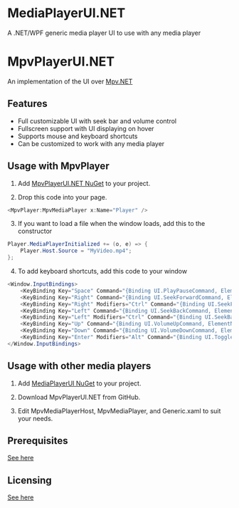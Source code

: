 # MediaPlayerUI.NET

A .NET/WPF generic media player UI to use with any media player

# MpvPlayerUI.NET

An implementation of the UI over [Mpv.NET](https://github.com/hudec117/Mpv.NET)

## Features

* Full customizable UI with seek bar and volume control
* Fullscreen support with UI displaying on hover
* Supports mouse and keyboard shortcuts
* Can be customized to work with any media player

## Usage with MpvPlayer

1. Add [MpvPlayerUI.NET NuGet](https://www.nuget.org/packages/MpvPlayerUI.NET/) to your project.

2. Drop this code into your page.
```csharp
<MpvPlayer:MpvMediaPlayer x:Name="Player" />
```

3. If you want to load a file when the window loads, add this to the constructor
```csharp
Player.MediaPlayerInitialized += (o, e) => {
    Player.Host.Source = "MyVideo.mp4";
};
```

4. To add keyboard shortcuts, add this code to your window

```csharp
<Window.InputBindings>
    <KeyBinding Key="Space" Command="{Binding UI.PlayPauseCommand, ElementName=Player}" />
    <KeyBinding Key="Right" Command="{Binding UI.SeekForwardCommand, ElementName=Player}" />
    <KeyBinding Key="Right" Modifiers="Ctrl" Command="{Binding UI.SeekForwardLargeCommand, ElementName=Player}" />
    <KeyBinding Key="Left" Command="{Binding UI.SeekBackCommand, ElementName=Player}" />
    <KeyBinding Key="Left" Modifiers="Ctrl" Command="{Binding UI.SeekBackLargeCommand, ElementName=Player}" />
    <KeyBinding Key="Up" Command="{Binding UI.VolumeUpCommand, ElementName=Player}" />
    <KeyBinding Key="Down" Command="{Binding UI.VolumeDownCommand, ElementName=Player}" />
    <KeyBinding Key="Enter" Modifiers="Alt" Command="{Binding UI.ToggleFullScreenCommand, ElementName=Player}" />
</Window.InputBindings>
```

## Usage with other media players

1. Add [MediaPlayerUI NuGet](https://www.nuget.org/packages/MediaPlayerUI.NET/) to your project.

2. Download MpvPlayerUI.NET from GitHub.

3. Edit MpvMediaPlayerHost, MpvMediaPlayer, and Generic.xaml to suit your needs.

## Prerequisites

[See here](https://github.com/hudec117/Mpv.NET#prerequisites)

## Licensing

[See here](https://github.com/hudec117/Mpv.NET#licensing)
